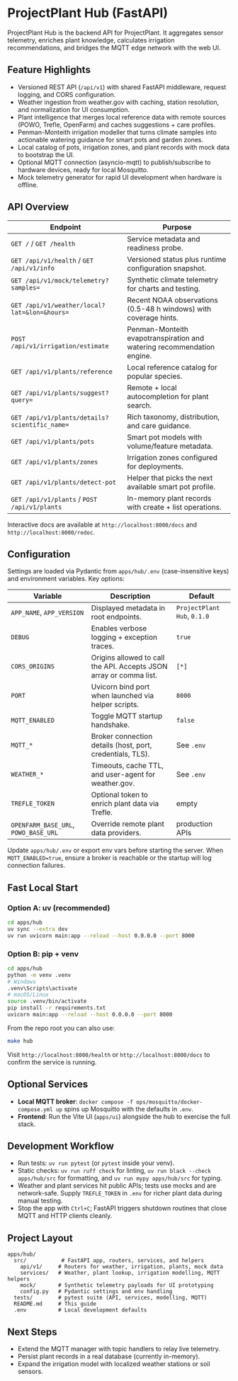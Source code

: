 ﻿# ProjectPlant Hub (FastAPI)

ProjectPlant Hub is the backend API for ProjectPlant. It aggregates sensor telemetry, enriches plant knowledge, calculates irrigation recommendations, and bridges the MQTT edge network with the web UI.

## Feature Highlights
- Versioned REST API (`/api/v1`) with shared FastAPI middleware, request logging, and CORS configuration.
- Weather ingestion from weather.gov with caching, station resolution, and normalization for UI consumption.
- Plant intelligence that merges local reference data with remote sources (POWO, Trefle, OpenFarm) and caches suggestions + care profiles.
- Penman-Monteith irrigation modeller that turns climate samples into actionable watering guidance for smart pots and garden zones.
- Local catalog of pots, irrigation zones, and plant records with mock data to bootstrap the UI.
- Optional MQTT connection (asyncio-mqtt) to publish/subscribe to hardware devices, ready for local Mosquitto.
- Mock telemetry generator for rapid UI development when hardware is offline.

## API Overview

| Endpoint | Purpose |
| --- | --- |
| `GET /` / `GET /health` | Service metadata and readiness probe. |
| `GET /api/v1/health` / `GET /api/v1/info` | Versioned status plus runtime configuration snapshot. |
| `GET /api/v1/mock/telemetry?samples=` | Synthetic climate telemetry for charts and testing. |
| `GET /api/v1/weather/local?lat=&lon=&hours=` | Recent NOAA observations (0.5-48 h windows) with coverage hints. |
| `POST /api/v1/irrigation/estimate` | Penman-Monteith evapotranspiration and watering recommendation engine. |
| `GET /api/v1/plants/reference` | Local reference catalog for popular species. |
| `GET /api/v1/plants/suggest?query=` | Remote + local autocompletion for plant search. |
| `GET /api/v1/plants/details?scientific_name=` | Rich taxonomy, distribution, and care guidance. |
| `GET /api/v1/plants/pots` | Smart pot models with volume/feature metadata. |
| `GET /api/v1/plants/zones` | Irrigation zones configured for deployments. |
| `GET /api/v1/plants/detect-pot` | Helper that picks the next available smart pot profile. |
| `GET /api/v1/plants` / `POST /api/v1/plants` | In-memory plant records with create + list operations. |

Interactive docs are available at `http://localhost:8000/docs` and `http://localhost:8000/redoc`.

## Configuration

Settings are loaded via Pydantic from `apps/hub/.env` (case-insensitive keys) and environment variables. Key options:

| Variable | Description | Default |
| --- | --- | --- |
| `APP_NAME`, `APP_VERSION` | Displayed metadata in root endpoints. | `ProjectPlant Hub`, `0.1.0` |
| `DEBUG` | Enables verbose logging + exception traces. | `true` |
| `CORS_ORIGINS` | Origins allowed to call the API. Accepts JSON array or comma list. | `[*]` |
| `PORT` | Uvicorn bind port when launched via helper scripts. | `8000` |
| `MQTT_ENABLED` | Toggle MQTT startup handshake. | `false` |
| `MQTT_*` | Broker connection details (host, port, credentials, TLS). | See `.env` |
| `WEATHER_*` | Timeouts, cache TTL, and user-agent for weather.gov. | See `.env` |
| `TREFLE_TOKEN` | Optional token to enrich plant data via Trefle. | empty |
| `OPENFARM_BASE_URL`, `POWO_BASE_URL` | Override remote plant data providers. | production APIs |

Update `apps/hub/.env` or export env vars before starting the server. When `MQTT_ENABLED=true`, ensure a broker is reachable or the startup will log connection failures.

## Fast Local Start

### Option A: uv (recommended)
```bash
cd apps/hub
uv sync --extra dev
uv run uvicorn main:app --reload --host 0.0.0.0 --port 8000
```

### Option B: pip + venv
```bash
cd apps/hub
python -m venv .venv
# Windows
.venv\Scripts\activate
# macOS/Linux
source .venv/bin/activate
pip install -r requirements.txt
uvicorn main:app --reload --host 0.0.0.0 --port 8000
```

From the repo root you can also use:
```bash
make hub
```

Visit `http://localhost:8000/health` or `http://localhost:8000/docs` to confirm the service is running.

## Optional Services

- **Local MQTT broker**: `docker compose -f ops/mosquitto/docker-compose.yml up` spins up Mosquitto with the defaults in `.env`.
- **Frontend**: Run the Vite UI (`apps/ui`) alongside the hub to exercise the full stack.

## Development Workflow
- Run tests: `uv run pytest` (or `pytest` inside your venv).
- Static checks: `uv run ruff check` for linting, `uv run black --check apps/hub/src` for formatting, and `uv run mypy apps/hub/src` for typing.
- Weather and plant services hit public APIs; tests use mocks and are network-safe. Supply `TREFLE_TOKEN` in `.env` for richer plant data during manual testing.
- Stop the app with `Ctrl+C`; FastAPI triggers shutdown routines that close MQTT and HTTP clients cleanly.

## Project Layout

```
apps/hub/
  src/           # FastAPI app, routers, services, and helpers
    api/v1/     # Routers for weather, irrigation, plants, mock data
    services/   # Weather, plant lookup, irrigation modelling, MQTT helpers
    mock/       # Synthetic telemetry payloads for UI prototyping
    config.py   # Pydantic settings and env handling
  tests/        # pytest suite (API, services, modelling, MQTT)
  README.md     # This guide
  .env          # Local development defaults
```

## Next Steps
- Extend the MQTT manager with topic handlers to relay live telemetry.
- Persist plant records in a real database (currently in-memory).
- Expand the irrigation model with localized weather stations or soil sensors.
